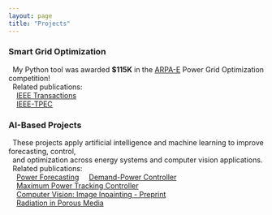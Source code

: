 ```yaml
---
layout: page
title: "Projects"
---
```


<h3 style="text-align: left;">Smart Grid Optimization</h3>

&nbsp;&nbsp;My Python tool was awarded <strong>$115K</strong> in the 
<a href="https://gocompetition.energy.gov/" target="_blank">ARPA-E</a> Power Grid Optimization competition! <br>
&nbsp;&nbsp;Related publications: <br>
&nbsp;&nbsp;&nbsp;&nbsp;<a href="https://hssharadga.github.io/assets/IEEE_TIA.pdf" target="_blank">IEEE Transactions</a><br>
&nbsp;&nbsp;&nbsp;&nbsp;<a href="https://hssharadga.github.io/assets/IEEE_TPEC.pdf" target="_blank">IEEE-TPEC</a>

<h3 style="text-align: left;">AI-Based Projects</h3>

&nbsp;&nbsp;These projects apply artificial intelligence and machine learning to improve forecasting, control,<br>
&nbsp;&nbsp;and optimization across energy systems and computer vision applications. <br>
&nbsp;&nbsp;Related publications: <br>
&nbsp;&nbsp;&nbsp;&nbsp;<a href="https://www.sciencedirect.com/science/article/abs/pii/S0960148119320038" target="_blank">Power Forecasting</a>
&nbsp;&nbsp;&nbsp;&nbsp;<a href="https://ieeexplore.ieee.org/abstract/document/8839823" target="_blank">Demand-Power Controller</a><br>
&nbsp;&nbsp;&nbsp;&nbsp;<a href="https://www.mdpi.com/2071-1050/16/3/1021" target="_blank">Maximum Power Tracking Controller</a><br>
&nbsp;&nbsp;&nbsp;&nbsp;<a href="https://ssrn.com/abstract=5337189" target="_blank">Computer Vision: Image Inpainting - Preprint</a><br>
&nbsp;&nbsp;&nbsp;&nbsp;<a href="https://www.sciencedirect.com/science/article/abs/pii/S0017931021007717" target="_blank">Radiation in Porous Media</a><br>




<!-- [IEEE Transactions](https://hssharadga.github.io/assets/IEEE_TIA.pdf) <br>
[IEEE- TPEC](https://hssharadga.github.io/assets/IEEE_TPEC.pdf) -->

<!-- <a href="https://raw.githubusercontent.com/hssharadga/hssharadga.github.io/main/assets/IEEE_TPEC.pdf" target="_blank">IEEE-TPEC</a>   -->
<!-- [IEEE Transactions](https://raw.githubusercontent.com/hssharadga/hssharadga.github.io/main/assets/IEEE_TIA.pdf) -->
<!-- [IEEE-TPEC](https://raw.githubusercontent.com/hssharadga/hssharadga.github.io/main/assets/IEEE_TPEC.pdf) --> 
